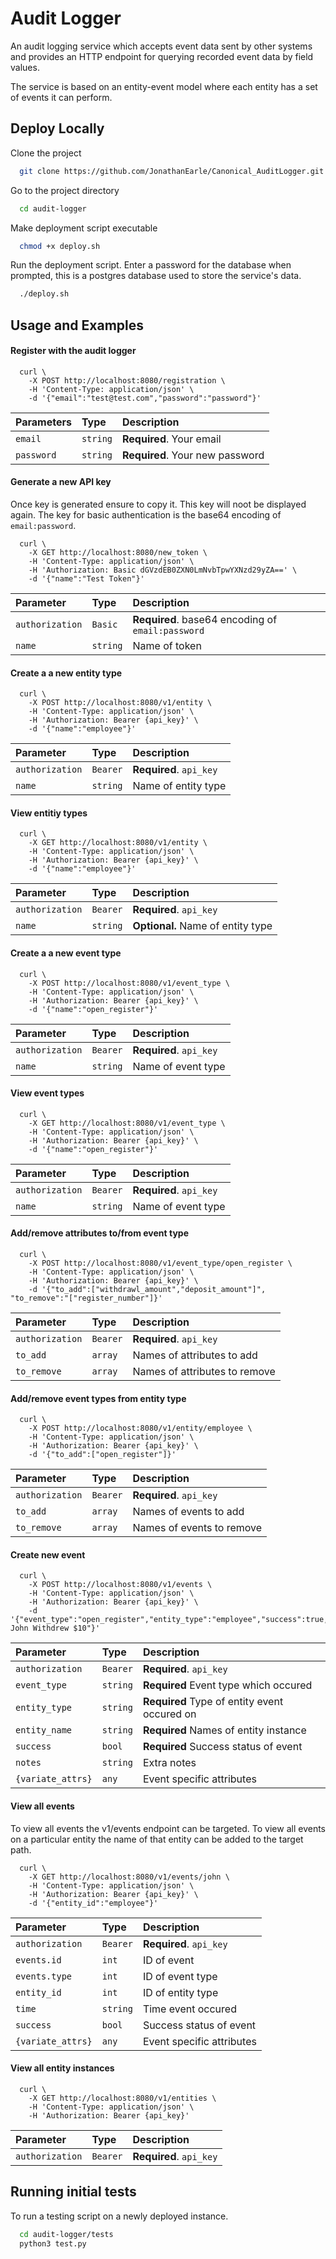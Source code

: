 
# Audit Logger

An audit logging service which accepts event data 
sent by other systems and provides an HTTP endpoint 
for querying recorded event data by field values.

The service is based on an entity-event model where each 
entity has a set of events it can perform.



## Deploy Locally

Clone the project

```bash
  git clone https://github.com/JonathanEarle/Canonical_AuditLogger.git
```

Go to the project directory

```bash
  cd audit-logger
```

Make deployment script executable

```bash
  chmod +x deploy.sh
```

Run the deployment script. Enter a password for the database when prompted, this is a postgres database used to store the service's data.

```bash
  ./deploy.sh
```


## Usage and Examples

#### Register with the audit logger

```http
  curl \
    -X POST http://localhost:8080/registration \
    -H 'Content-Type: application/json' \
    -d '{"email":"test@test.com","password":"password"}'
```

| Parameters| Type     | Description                |
| :-------- | :------- | :------------------------- |
| `email` | `string` | **Required**. Your email |
| `password` | `string` | **Required**. Your new password |



#### Generate a new API key

Once key is generated ensure to copy it. This key will noot be displayed again.
The key for basic authentication is the base64 encoding of `email:password`.

```http
  curl \
    -X GET http://localhost:8080/new_token \
    -H 'Content-Type: application/json' \
    -H 'Authorization: Basic dGVzdEB0ZXN0LmNvbTpwYXNzd29yZA==' \
    -d '{"name":"Test Token"}' 
```

| Parameter | Type     | Description                       |
| :-------- | :------- | :-------------------------------- |
| `authorization`      | `Basic` | **Required**. base64 encoding of `email:password` |
| `name`      | `string` | Name of token |


#### Create a a new entity type

```http
  curl \
    -X POST http://localhost:8080/v1/entity \
    -H 'Content-Type: application/json' \
    -H 'Authorization: Bearer {api_key}' \
    -d '{"name":"employee"}' 
```

| Parameter | Type     | Description                       |
| :-------- | :------- | :-------------------------------- |
| `authorization`      | `Bearer` | **Required**. `api_key` |
| `name`      | `string` | Name of entity type |

#### View entitiy types

```http
  curl \
    -X GET http://localhost:8080/v1/entity \
    -H 'Content-Type: application/json' \
    -H 'Authorization: Bearer {api_key}' \
    -d '{"name":"employee"}' 
```

| Parameter | Type     | Description                       |
| :-------- | :------- | :-------------------------------- |
| `authorization`      | `Bearer` | **Required**. `api_key` |
| `name`      | `string` | **Optional.** Name of entity type |



#### Create a a new event type

```http
  curl \
    -X POST http://localhost:8080/v1/event_type \
    -H 'Content-Type: application/json' \
    -H 'Authorization: Bearer {api_key}' \
    -d '{"name":"open_register"}' 
```

| Parameter | Type     | Description                       |
| :-------- | :------- | :-------------------------------- |
| `authorization`      | `Bearer` | **Required**. `api_key` |
| `name`      | `string` | Name of event type |

#### View event types

```http
  curl \
    -X GET http://localhost:8080/v1/event_type \
    -H 'Content-Type: application/json' \
    -H 'Authorization: Bearer {api_key}' \
    -d '{"name":"open_register"}' 
```

| Parameter | Type     | Description                       |
| :-------- | :------- | :-------------------------------- |
| `authorization`      | `Bearer` | **Required**. `api_key` |
| `name`      | `string` | Name of event type |



#### Add/remove attributes to/from event type

```http
  curl \
    -X POST http://localhost:8080/v1/event_type/open_register \
    -H 'Content-Type: application/json' \
    -H 'Authorization: Bearer {api_key}' \
    -d '{"to_add":["withdrawl_amount","deposit_amount"]", "to_remove":"["register_number"]}' 
```

| Parameter | Type     | Description                       |
| :-------- | :------- | :-------------------------------- |
| `authorization`      | `Bearer` | **Required**. `api_key` |
| `to_add`      | `array` | Names of attributes to add |
| `to_remove`      | `array` | Names of attributes to remove |


#### Add/remove event types from entity type

```http
  curl \
    -X POST http://localhost:8080/v1/entity/employee \
    -H 'Content-Type: application/json' \
    -H 'Authorization: Bearer {api_key}' \
    -d '{"to_add":["open_register"]}' 
```

| Parameter | Type     | Description                       |
| :-------- | :------- | :-------------------------------- |
| `authorization`      | `Bearer` | **Required**. `api_key` |
| `to_add`      | `array` | Names of events to add |
| `to_remove`      | `array` | Names of events to remove |


#### Create new event

```http
  curl \
    -X POST http://localhost:8080/v1/events \
    -H 'Content-Type: application/json' \
    -H 'Authorization: Bearer {api_key}' \
    -d '{"event_type":"open_register","entity_type":"employee","success":true,"withdrawl_amount":10,"entity_name":"john","notes":"Employee John Withdrew $10"}' 
```

| Parameter | Type     | Description                       |
| :-------- | :------- | :-------------------------------- |
| `authorization`      | `Bearer` | **Required**. `api_key` |
| `event_type`      | `string` |  **Required** Event type which occured |
| `entity_type`      | `string` |  **Required** Type of entity event occured on |
| `entity_name`      | `string` |  **Required** Names of entity instance |
| `success`      | `bool` |  **Required** Success status of event |
| `notes`      | `string` |  Extra notes |
| `{variate_attrs}`      | `any` | Event specific attributes |



#### View all events

To view all events the v1/events endpoint can be targeted.
To view all events on a particular entity the name of that entity can be added to the target path.

```http
  curl \
    -X GET http://localhost:8080/v1/events/john \
    -H 'Content-Type: application/json' \
    -H 'Authorization: Bearer {api_key}' \
    -d '{"entity_id":"employee"}' 
```

| Parameter | Type     | Description                       |
| :-------- | :------- | :-------------------------------- |
| `authorization`      | `Bearer` | **Required**. `api_key` |
| `events.id`      | `int` | ID of event |
| `events.type`      | `int` | ID of event type |
| `entity_id`      | `int` | ID of entity type |
| `time`      | `string` | Time event occured |
| `success`      | `bool` | Success status of event |
| `{variate_attrs}`      | `any` | Event specific attributes |

#### View all entity instances

```http
  curl \
    -X GET http://localhost:8080/v1/entities \
    -H 'Content-Type: application/json' \
    -H 'Authorization: Bearer {api_key}'
```

| Parameter | Type     | Description                       |
| :-------- | :------- | :-------------------------------- |
| `authorization`      | `Bearer` | **Required**. `api_key` |






## Running initial tests

To run a testing script on a newly deployed instance.

```bash
  cd audit-logger/tests
  python3 test.py
```

